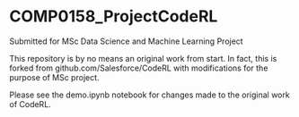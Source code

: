 # COMP0158_ProjectCodeRL
Submitted for MSc Data Science and Machine Learning Project

This repository is by no means an original work from start. In fact, this is forked from github.com/Salesforce/CodeRL with modifications for the purpose of MSc project. 

Please see the demo.ipynb notebook for changes made to the original work of CodeRL. 
